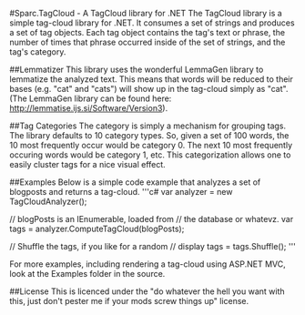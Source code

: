 #Sparc.TagCloud - A TagCloud library for .NET
The TagCloud library is a simple tag-cloud library for .NET.  It consumes a set of strings and produces a set of tag objects.  Each tag object contains the tag's text or phrase, the number of times that phrase occurred inside of the set of strings, and the tag's category.

##Lemmatizer
This library uses the wonderful LemmaGen library to lemmatize the analyzed text.  This means that words will be reduced to their bases (e.g. "cat" and "cats") will show up in the tag-cloud simply as "cat".  (The LemmaGen library can be found here: http://lemmatise.ijs.si/Software/Version3).

##Tag Categories
The category is simply a mechanism for grouping tags.  The library defaults to 10 category types.  So, given a set of 100 words, the 10 most frequently occur would be category 0.  The next 10 most frequently occuring words would be category 1, etc.  This categorization allows one to easily cluster tags for a nice visual effect.

##Examples
Below is a simple code example that analyzes a set of blogposts and returns a tag-cloud.
'''c#
var analyzer = new TagCloudAnalyzer();

// blogPosts is an IEnumerable<String>, loaded from
// the database or whatevz.
var tags = analyzer.ComputeTagCloud(blogPosts);

// Shuffle the tags, if you like for a random
// display
tags = tags.Shuffle();
'''

For more examples, including rendering a tag-cloud using ASP.NET MVC, look at the Examples folder in the source.

##License
This is licenced under the "do whatever the hell you want with this, just don't pester me if your mods screw things up" license.